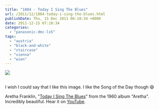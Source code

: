 ```yaml
---
title: "1884 - Today I Sing The Blues"
url: /2011/12/1884-today-i-sing-the-blues.html
publishDate: Thu, 15 Dec 2011 06:10:34 +0000
date: 2011-12-15 07:10:34
categories: 
  - "panasonic-dmc-lx5"
tags: 
  - "austria"
  - "black-and-white"
  - "staircase"
  - "vienna"
  - "wien"
---
```

<div class="container">
<div class="center"><a target="_blank" href="https://d25zfm9zpd7gm5.cloudfront.net/1200x1200/2011/20111214_093324_DxO_ps.jpg"><img src="https://d25zfm9zpd7gm5.cloudfront.net/0600x0600/2011/20111214_093324_DxO_ps.jpg" /></a></div>
</div>
<br />

I wish I could say that I like this image. I like the Song of the Day though 😄

 Aretha Franklin, "<a href="http://www.lyricsmode.com/lyrics/a/aretha_franklin/today_i_sing_the_blues.html" target="_blank">Today I Sing The Blues</a>" from the 1960 album "Aretha". Incredibly beautiful. Hear it on <a href="http://www.youtube.com/watch?v=SgnPK94olGg" target="_blank">YouTube</a>.
